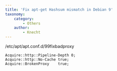 ```yaml
---
title: 'Fix apt-get Hashsum mismatch in Debian 9'
taxonomy:
    category:
        - Others
    author:
        - Knecht
---
```


/etc/apt/apt.conf.d/99fixbadproxy
```
Acquire::http::Pipeline-Depth 0;
Acquire::http::No-Cache true;
Acquire::BrokenProxy    true;
```